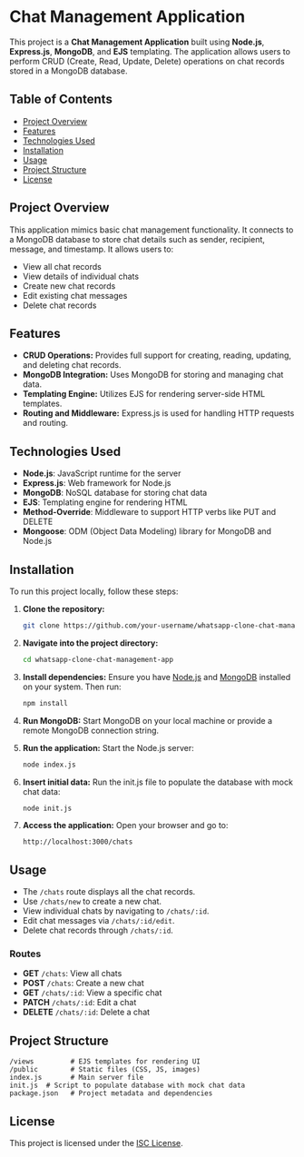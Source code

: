 
# Chat Management Application

This project is a **Chat Management Application** built using **Node.js**, **Express.js**, **MongoDB**, and **EJS** templating. The application allows users to perform CRUD (Create, Read, Update, Delete) operations on chat records stored in a MongoDB database.

## Table of Contents

- [Project Overview](#project-overview)
- [Features](#features)
- [Technologies Used](#technologies-used)
- [Installation](#installation)
- [Usage](#usage)
- [Project Structure](#project-structure)
- [License](#license)

## Project Overview

This application mimics basic chat management functionality. It connects to a MongoDB database to store chat details such as sender, recipient, message, and timestamp. It allows users to:
- View all chat records
- View details of individual chats
- Create new chat records
- Edit existing chat messages
- Delete chat records

## Features

- **CRUD Operations:** Provides full support for creating, reading, updating, and deleting chat records.
- **MongoDB Integration:** Uses MongoDB for storing and managing chat data.
- **Templating Engine:** Utilizes EJS for rendering server-side HTML templates.
- **Routing and Middleware:** Express.js is used for handling HTTP requests and routing.

## Technologies Used

- **Node.js**: JavaScript runtime for the server
- **Express.js**: Web framework for Node.js
- **MongoDB**: NoSQL database for storing chat data
- **EJS**: Templating engine for rendering HTML
- **Method-Override**: Middleware to support HTTP verbs like PUT and DELETE
- **Mongoose**: ODM (Object Data Modeling) library for MongoDB and Node.js

## Installation

To run this project locally, follow these steps:

1. **Clone the repository:**
   ```bash
   git clone https://github.com/your-username/whatsapp-clone-chat-management-app.git
   ```

2. **Navigate into the project directory:**
   ```bash
   cd whatsapp-clone-chat-management-app
   ```

3. **Install dependencies:**
   Ensure you have [Node.js](https://nodejs.org/) and [MongoDB](https://www.mongodb.com/) installed on your system. Then run:
   ```bash
   npm install 
   ```

4. **Run MongoDB:**
    Start MongoDB on your local machine or provide a remote MongoDB connection string.

5. **Run the application:**
   Start the Node.js server:
   ```bash
   node index.js
   ```

7. **Insert initial data:**
   Run the init.js file to populate the database with mock chat data:
   ```bash
   node init.js
   ```

8. **Access the application:**
   Open your browser and go to:
   ```
   http://localhost:3000/chats
   ```

## Usage

- The `/chats` route displays all the chat records.
- Use `/chats/new` to create a new chat.
- View individual chats by navigating to `/chats/:id`.
- Edit chat messages via `/chats/:id/edit`.
- Delete chat records through `/chats/:id`.

### Routes

- **GET** `/chats`: View all chats
- **POST** `/chats`: Create a new chat
- **GET** `/chats/:id`: View a specific chat
- **PATCH** `/chats/:id`: Edit a chat
- **DELETE** `/chats/:id`: Delete a chat

## Project Structure

```
/views         # EJS templates for rendering UI
/public        # Static files (CSS, JS, images)
index.js       # Main server file
init.js  # Script to populate database with mock chat data
package.json   # Project metadata and dependencies
```

## License

This project is licensed under the [ISC License](https://opensource.org/licenses/ISC).











